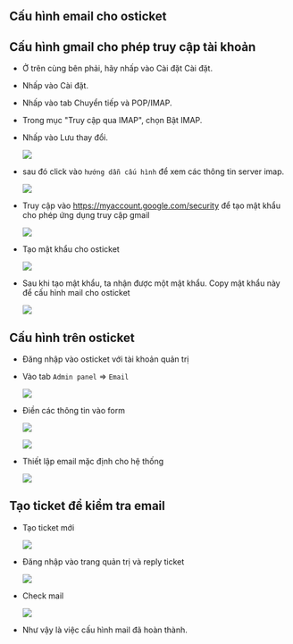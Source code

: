 ## Cấu hình email cho osticket

## Cấu hình gmail cho phép truy cập tài khoản
- Ở trên cùng bên phải, hãy nhấp vào Cài đặt Cài đặt.
- Nhấp vào Cài đặt.
- Nhấp vào tab Chuyển tiếp và POP/IMAP.
- Trong mục "Truy cập qua IMAP", chọn Bật IMAP.
- Nhấp vào Lưu thay đổi.

	![](../images/turnoffimap.png)
	
- sau đó click vào ` hướng dẫn cấu hình ` để xem các thông tin server imap.

	![](../images/imapserver.png)
	
- Truy cập vào https://myaccount.google.com/security để tạo mật khẩu cho phép ứng dụng truy cập gmail

	![](../images/passapp.png)
	
- Tạo mật khẩu cho osticket

	![](../images/createpass.png)
	
- Sau khi tạo mật khẩu, ta nhận được một mật khẩu. Copy mật khẩu này để cấu hình mail cho osticket

	![](../images/copypass.png) 
	
## Cấu hình trên osticket
- Đăng nhập vào osticket với tài khoản quản trị
- Vào tab `Admin panel` => `Email`

	![](../images/addmail.png)
	
- Điền các thông tin vào form

	![](../images/mailinfo.png)
	
	![](../images/mailinfo1.png)
	
- Thiết lập email mặc định cho hệ thống

	![](../images/defaultemail.png)
	
## Tạo ticket để kiểm tra email
- Tạo ticket mới
		
	![](../images/createmailticket.png)
	
- Đăng nhập vào trang quản trị và reply ticket

	![](../images/repticket.png)
	
- Check mail

	![](../images/end.png)
	
- Như vậy là việc cấu hình mail đã hoàn thành.